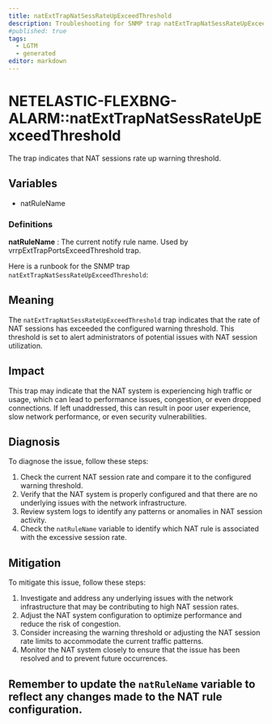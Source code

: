 ```yaml
---
title: natExtTrapNatSessRateUpExceedThreshold
description: Troubleshooting for SNMP trap natExtTrapNatSessRateUpExceedThreshold
#published: true
tags:
  - LGTM
  - generated
editor: markdown
---
```


# NETELASTIC-FLEXBNG-ALARM::natExtTrapNatSessRateUpExceedThreshold 

The trap indicates that NAT sessions rate up warning threshold. 


## Variables


  - natRuleName 

### Definitions 


**natRuleName** 
: The current notify rule name.
Used by vrrpExtTrapPortsExceedThreshold trap. 


Here is a runbook for the SNMP trap `natExtTrapNatSessRateUpExceedThreshold`:

## Meaning

The `natExtTrapNatSessRateUpExceedThreshold` trap indicates that the rate of NAT sessions has exceeded the configured warning threshold. This threshold is set to alert administrators of potential issues with NAT session utilization.

## Impact

This trap may indicate that the NAT system is experiencing high traffic or usage, which can lead to performance issues, congestion, or even dropped connections. If left unaddressed, this can result in poor user experience, slow network performance, or even security vulnerabilities.

## Diagnosis

To diagnose the issue, follow these steps:

1. Check the current NAT session rate and compare it to the configured warning threshold.
2. Verify that the NAT system is properly configured and that there are no underlying issues with the network infrastructure.
3. Review system logs to identify any patterns or anomalies in NAT session activity.
4. Check the `natRuleName` variable to identify which NAT rule is associated with the excessive session rate.

## Mitigation

To mitigate this issue, follow these steps:

1. Investigate and address any underlying issues with the network infrastructure that may be contributing to high NAT session rates.
2. Adjust the NAT system configuration to optimize performance and reduce the risk of congestion.
3. Consider increasing the warning threshold or adjusting the NAT session rate limits to accommodate the current traffic patterns.
4. Monitor the NAT system closely to ensure that the issue has been resolved and to prevent future occurrences.

Remember to update the `natRuleName` variable to reflect any changes made to the NAT rule configuration.
---




